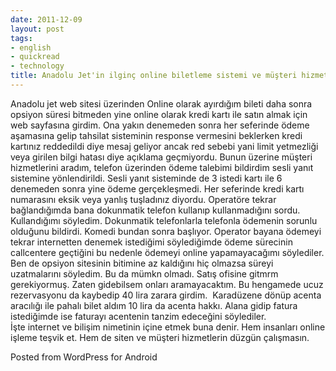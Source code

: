 ```yaml
---
date: 2011-12-09
layout: post
tags:
- english
- quickread
- technology
title: Anadolu Jet'in ilginç online biletleme sistemi ve müşteri hizmetleri mantığı
---
```


Anadolu jet web sitesi üzerinden Online olarak ayırdığım bileti daha sonra opsiyon süresi bitmeden yine online olarak kredi kartı ile satın almak için web sayfasına girdim. Ona yakın denemeden sonra her seferinde ödeme aşamasına gelip tahsilat sisteminin response vermesini beklerken kredi kartınız reddedildi diye mesaj geliyor ancak red sebebi yani limit yetmezliği veya girilen bilgi hatası diye açıklama geçmiyordu. Bunun üzerine müşteri hizmetlerini aradım, telefon üzerinden ödeme talebimi bildirdim sesli yanıt sistemine yönlendirildi. Sesli yanıt sisteminde de 3 istedi kartı ile 6 denemeden sonra yine ödeme gerçekleşmedi. Her seferinde kredi kartı numarasını eksik veya yanlış tuşladınız diyordu. Operatöre tekrar bağlandığımda bana dokunmatik telefon kullanıp kullanmadığını sordu. Kullandığımı söyledim. Dokunmatik telefonlarla telefonla ödemenin sorunlu olduğunu bildirdi. Komedi bundan sonra başlıyor. Operator bayana ödemeyi tekrar internetten denemek istediğimi söylediğimde ödeme sürecinin callcentere geçtiğini bu nedenle ödemeyi online yapamayacağımı söylediler. Ben de opsiyon sitesinin bitimine az kaldığını hiç olmazsa süreyi uzatmalarını söyledim. Bu da mümkn olmadı. Satış ofisine gitmrm gerekiyormuş. Zaten gidebilsem onları aramayacaktım. Bu hengamede ucuz rezervasyonu da kaybedip 40 lira zarara girdim.  Karadüzene dönüp acenta aracılığı ile pahalı bilet aldım 10 lira da acenta hakkı. Alana gidip fatura istediğimde ise faturayı acentenin tanzim edeceğini söylediler.  
İşte internet ve bilişim nimetinin içine etmek buna denir. Hem insanları online işleme teşvik et. Hem de siten ve müşteri hizmetlerin düzgün çalışmasın.

Posted from WordPress for Android
